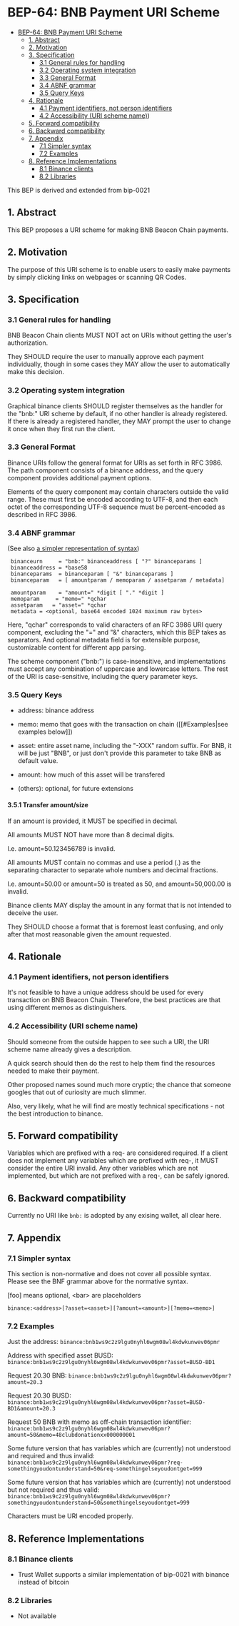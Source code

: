 # BEP-64: BNB Payment URI Scheme

- [BEP-64: BNB Payment URI Scheme](#bep-64--BNB-Payment-URI-Scheme)
  * [1. Abstract](#1-Abstract)
  * [2. Motivation](#2-Motivation)
  * [3. Specification](#3-Specification)
    + [3.1 General rules for handling](#31-General-rules-for-handling)
    + [3.2 Operating system integration](#32-Operating-system-integration)
    + [3.3 General Format](#33-General-Format)
    + [3.4 ABNF grammar](#34-ABNF-grammar)
    + [3.5 Query Keys](#35-Query-Keys)
  * [4. Rationale](#4-Rationale)
    + [4.1 Payment identifiers, not person identifiers](#41-Payment-identifiers-not-person-identifiers)
    + [4.2 Accessibility (URI scheme name)](#42-Accessibility-URI-scheme-name))
  * [5. Forward compatibility](#5-Forward-compatibility)
  * [6. Backward compatibility](#6-Backward-compatibility)
  * [7. Appendix](#7-Appendix)
    + [7.1 Simpler syntax](#71-Simpler-syntax)
    + [7.2 Examples](#72-Examples)
  * [8. Reference Implementations](#8-Reference-Implementations)
    + [8.1 Binance clients](#81-Binance-clients)
    + [8.2 Libraries](#82-Libraries)

This BEP is derived and extended from bip-0021

## 1. Abstract
This BEP proposes a URI scheme for making BNB Beacon Chain payments.

## 2. Motivation
The purpose of this URI scheme is to enable users to easily make payments by simply clicking links on webpages or scanning QR Codes.

## 3. Specification

### 3.1 General rules for handling

BNB Beacon Chain clients MUST NOT act on URIs without getting the user's authorization.

They SHOULD require the user to manually approve each payment individually, though in some cases they MAY allow the user to automatically make this decision.

### 3.2 Operating system integration
Graphical binance clients SHOULD register themselves as the handler for the "bnb:" URI scheme by default, if no other handler is already registered. If there is already a registered handler, they MAY prompt the user to change it once when they first run the client.

### 3.3 General Format

Binance URIs follow the general format for URIs as set forth in RFC 3986. The path component consists of a binance address, and the query component provides additional payment options.

Elements of the query component may contain characters outside the valid range. These must first be encoded according to UTF-8, and then each octet of the corresponding UTF-8 sequence must be percent-encoded as described in RFC 3986.

### 3.4 ABNF grammar

(See also [a simpler representation of syntax](#71-Simpler-syntax))

```
 binanceurn     = "bnb:" binanceaddress [ "?" binanceparams ]
 binanceaddress = *base58
 binanceparams  = binanceparam [ "&" binanceparams ]
 binanceparam   = [ amountparam / memoparam / assetparam / metadata]

 amountparam    = "amount=" *digit [ "." *digit ]
 memoparam     = "memo=" *qchar
 assetparam   = "asset=" *qchar
 metadata = <optional, base64 encoded 1024 maximum raw bytes>
```

Here, "qchar" corresponds to valid characters of an RFC 3986 URI query component, excluding the "=" and "&" characters, which this BEP takes as separators. And optional metadata field is for extensible purpose, customizable content for different app parsing.

The scheme component ("bnb:") is case-insensitive, and implementations must accept any combination of uppercase and lowercase letters. The rest of the URI is case-sensitive, including the query parameter keys.

### 3.5 Query Keys

* address: binance address

* memo: memo that goes with the transaction on chain ([[#Examples|see examples below]])

* asset: entire asset name, including the "-XXX" random suffix. For BNB, it will be just "BNB", or just don't provide this parameter to take BNB as default value.

* amount: how much of this asset will be transfered

* (others): optional, for future extensions

#### 3.5.1 Transfer amount/size

If an amount is provided, it MUST be specified in decimal.

All amounts MUST NOT have more than 8 decimal digits.

I.e. amount=50.123456789 is invalid.

All amounts MUST contain no commas and use a period (.) as the separating character to separate whole numbers and decimal fractions.

I.e. amount=50.00 or amount=50 is treated as 50, and amount=50,000.00 is invalid.

Binance clients MAY display the amount in any format that is not intended to deceive the user.

They SHOULD choose a format that is foremost least confusing, and only after that most reasonable given the amount requested.

## 4. Rationale

### 4.1 Payment identifiers, not person identifiers
It's not feasible to have a unique address should be used for every transaction on BNB Beacon Chain.
Therefore, the best practices are that using different memos as distinguishers.

### 4.2 Accessibility (URI scheme name)
Should someone from the outside happen to see such a URI, the URI scheme name already gives a description.

A quick search should then do the rest to help them find the resources needed to make their payment.

Other proposed names sound much more cryptic; the chance that someone googles that out of curiosity are much slimmer.

Also, very likely, what he will find are mostly technical specifications - not the best introduction to binance.

## 5. Forward compatibility
Variables which are prefixed with a req- are considered required.  If a client does not implement any variables which are prefixed with req-, it MUST consider the entire URI invalid.  Any other variables which are not implemented, but which are not prefixed with a req-, can be safely ignored.

## 6. Backward compatibility
Currently no URI like `bnb:` is adopted by any exising wallet, all clear here.

## 7. Appendix

### 7.1 Simpler syntax 

This section is non-normative and does not cover all possible syntax.
Please see the BNF grammar above for the normative syntax.

[foo] means optional, &lt;bar&gt; are placeholders

`binance:<address>[?asset=<asset>][?amount=<amount>][?memo=<memo>]`

### 7.2 Examples

Just the address:
 `binance:bnb1ws9c2z9lgu0nyhl6wgm08wl4kdwkunwev06pmr`

Address with specified asset BUSD:
 `binance:bnb1ws9c2z9lgu0nyhl6wgm08wl4kdwkunwev06pmr?asset=BUSD-BD1`

Request 20.30 BNB:
 `binance:bnb1ws9c2z9lgu0nyhl6wgm08wl4kdwkunwev06pmr?amount=20.3`

Request 20.30 BUSD:
 `binance:bnb1ws9c2z9lgu0nyhl6wgm08wl4kdwkunwev06pmr?asset=BUSD-BD1&amount=20.3`

Request 50 BNB with memo as off-chain transaction identifier:
 `binance:bnb1ws9c2z9lgu0nyhl6wgm08wl4kdwkunwev06pmr?amount=50&memo=48clubdonationxx000000001`

Some future version that has variables which are (currently) not understood and required and thus invalid:
 `binance:bnb1ws9c2z9lgu0nyhl6wgm08wl4kdwkunwev06pmr?req-somethingyoudontunderstand=50&req-somethingelseyoudontget=999`

Some future version that has variables which are (currently) not understood but not required and thus valid:
 `binance:bnb1ws9c2z9lgu0nyhl6wgm08wl4kdwkunwev06pmr?somethingyoudontunderstand=50&somethingelseyoudontget=999`

Characters must be URI encoded properly.

## 8. Reference Implementations
### 8.1 Binance clients
* Trust Wallet supports a similar implementation of bip-0021 with binance instead of bitcoin 
### 8.2 Libraries
* Not available
